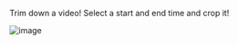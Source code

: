 Trim down a video! Select a start and end time and crop it!

![image](https://github.com/user-attachments/assets/549b256b-a9fd-4121-9e2f-71ccaa05ac3b)

